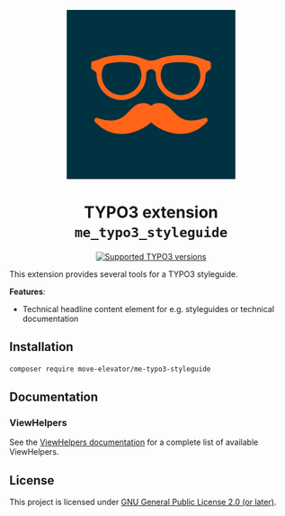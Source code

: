 <div align="center">

![Extension icon](Resources/Public/Icons/Extension.svg)

# TYPO3 extension `me_typo3_styleguide`

[![Supported TYPO3 versions](https://badgen.net/badge/TYPO3/12%20&%2013/orange)]()

</div>

This extension provides several tools for a TYPO3 styleguide.

__Features__:
- Technical headline content element for e.g. styleguides or technical documentation

## Installation

``` bash
composer require move-elevator/me-typo3-styleguide
```

## Documentation

### ViewHelpers

See the [ViewHelpers documentation](./Documentation/ViewHelpers/CLASSES.md) for a complete list of available ViewHelpers.

## License

This project is licensed
under [GNU General Public License 2.0 (or later)](LICENSE.md).
